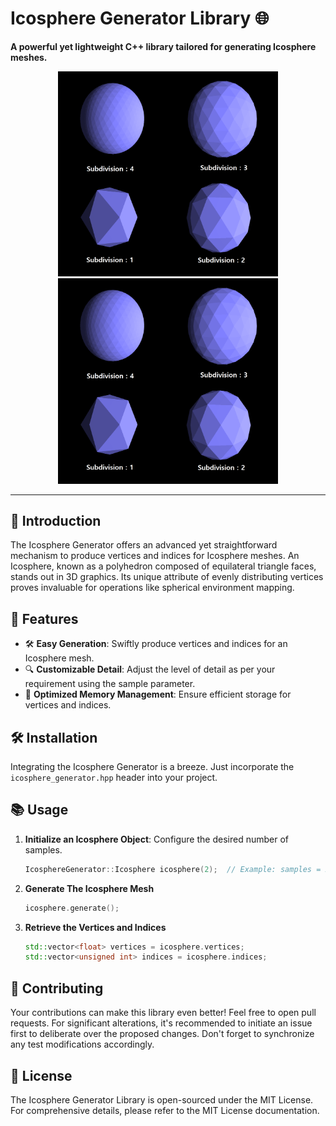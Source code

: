 # Icosphere Generator Library 🌐

**A powerful yet lightweight C++ library tailored for generating Icosphere meshes.**

<p align="center">
    <img src="Icosphere.png" alt="Icosphere Image 1" width="70%" height="50%">
    <img src="icosphere.png" alt="Icosphere Image 2" width="70%" height="50%">
</p>

---

## 📖 Introduction

The Icosphere Generator offers an advanced yet straightforward mechanism to produce vertices and indices for Icosphere meshes. An Icosphere, known as a polyhedron composed of equilateral triangle faces, stands out in 3D graphics. Its unique attribute of evenly distributing vertices proves invaluable for operations like spherical environment mapping.

## 🌟 Features

- 🛠 **Easy Generation**: Swiftly produce vertices and indices for an Icosphere mesh.
- 🔍 **Customizable Detail**: Adjust the level of detail as per your requirement using the sample parameter.
- 🚀 **Optimized Memory Management**: Ensure efficient storage for vertices and indices.

## 🛠 Installation

Integrating the Icosphere Generator is a breeze. Just incorporate the `icosphere_generator.hpp` header into your project.

## 📚 Usage

1. **Initialize an Icosphere Object**: Configure the desired number of samples.
   ```cpp
   IcosphereGenerator::Icosphere icosphere(2);  // Example: samples = 2

2. **Generate The Icosphere Mesh**
   ```cpp
   icosphere.generate();

3. **Retrieve the Vertices and Indices**
   ```cpp
   std::vector<float> vertices = icosphere.vertices;
   std::vector<unsigned int> indices = icosphere.indices;

## 🤝 Contributing
Your contributions can make this library even better! Feel free to open pull requests. For significant alterations, it's recommended to initiate an issue first to deliberate over the proposed changes. Don't forget to synchronize any test modifications accordingly.

## 📜 License
The Icosphere Generator Library is open-sourced under the MIT License. For comprehensive details, please refer to the MIT License documentation.
